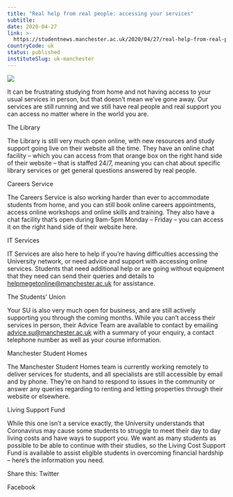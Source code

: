 ```yaml
---
title: "Real help from real people: accessing your services"
subtitle: 
date: 2020-04-27
link: >-
  https://studentnews.manchester.ac.uk/2020/04/27/real-help-from-real-people-accessing-your-services/
countryCode: uk
status: published
instituteSlug: uk-manchester
---
```

![](https://i0.wp.com/studentnews.manchester.ac.uk/wp-content/uploads/2020/04/christin-hume-Hcfwew744z4-unsplash.jpg?fit=1200%2C800&ssl=1)

It can be frustrating studying from home and not having access to your usual services in person, but that doesn’t mean we’ve gone away. Our services are still running and we still have real people and real support you can access no matter where in the world you are.

The Library

The Library is still very much open online, with new resources and study support going live on their website all the time. They have an online chat facility – which you can access from that orange box on the right hand side of their website – that is staffed 24/7, meaning you can chat about specific library services or get general questions answered by real people.

Careers Service

The Careers Service is also working harder than ever to accommodate students from home, and you can still book online careers appointments, access online workshops and online skills and training. They also have a chat facility that’s open during 9am-5pm Monday – Friday – you can access it on the right hand side of their website here.

IT Services

IT Services are also here to help if you’re having difficulties accessing the University network, or need advice and support with accessing online services. Students that need additional help or are going without equipment that they need can send their queries and details to helpmegetonline@manchester.ac.uk for assistance.

The Students’ Union

Your SU is also very much open for business, and are still actively supporting you through the coming months. While you can’t access their services in person, their Advice Team are available to contact by emailing advice.su@manchester.ac.uk with a summary of your enquiry, a contact telephone number as well as your course information.

Manchester Student Homes

The Manchester Student Homes team is currently working remotely to deliver services for students, and all specialists are still accessible by email and by phone. They’re on hand to respond to issues in the community or answer any queries regarding to renting and letting properties through their website or elsewhere.

Living Support Fund

While this one isn’t a service exactly, the University understands that Coronavirus may cause some students to struggle to meet their day to day living costs and have ways to support you. We want as many students as possible to be able to continue with their studies, so the Living Cost Support Fund is available to assist eligible students in overcoming financial hardship – here’s the information you need.

Share this: Twitter

Facebook

